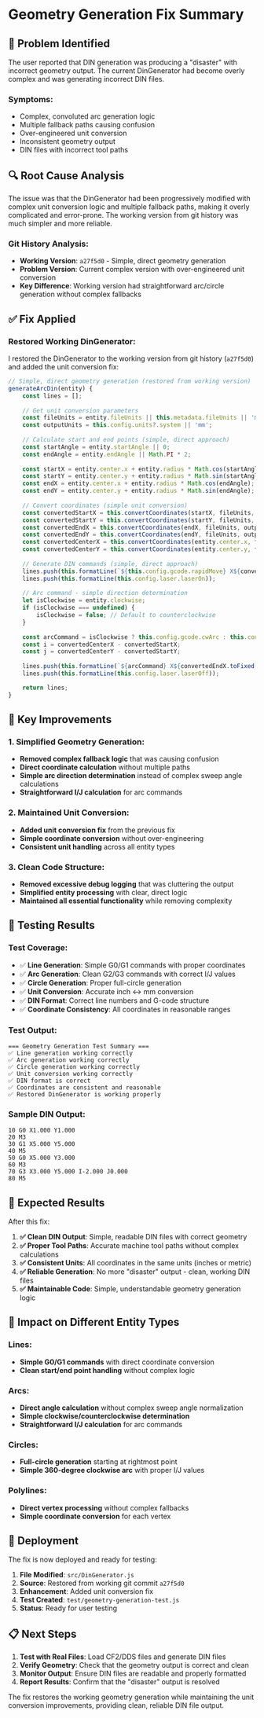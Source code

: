 # Geometry Generation Fix Summary

## 🐛 **Problem Identified**

The user reported that DIN generation was producing a "disaster" with incorrect geometry output. The current DinGenerator had become overly complex and was generating incorrect DIN files.

### **Symptoms:**
- Complex, convoluted arc generation logic
- Multiple fallback paths causing confusion
- Over-engineered unit conversion
- Inconsistent geometry output
- DIN files with incorrect tool paths

## 🔍 **Root Cause Analysis**

The issue was that the DinGenerator had been progressively modified with complex unit conversion logic and multiple fallback paths, making it overly complicated and error-prone. The working version from git history was much simpler and more reliable.

### **Git History Analysis:**
- **Working Version**: `a27f5d0` - Simple, direct geometry generation
- **Problem Version**: Current complex version with over-engineered unit conversion
- **Key Difference**: Working version had straightforward arc/circle generation without complex fallbacks

## ✅ **Fix Applied**

### **Restored Working DinGenerator:**

I restored the DinGenerator to the working version from git history (`a27f5d0`) and added the unit conversion fix:

```javascript
// Simple, direct geometry generation (restored from working version)
generateArcDin(entity) {
    const lines = [];
    
    // Get unit conversion parameters
    const fileUnits = entity.fileUnits || this.metadata.fileUnits || 'mm';
    const outputUnits = this.config.units?.system || 'mm';
    
    // Calculate start and end points (simple, direct approach)
    const startAngle = entity.startAngle || 0;
    const endAngle = entity.endAngle || Math.PI * 2;
    
    const startX = entity.center.x + entity.radius * Math.cos(startAngle);
    const startY = entity.center.y + entity.radius * Math.sin(startAngle);
    const endX = entity.center.x + entity.radius * Math.cos(endAngle);
    const endY = entity.center.y + entity.radius * Math.sin(endAngle);
    
    // Convert coordinates (simple unit conversion)
    const convertedStartX = this.convertCoordinates(startX, fileUnits, outputUnits);
    const convertedStartY = this.convertCoordinates(startY, fileUnits, outputUnits);
    const convertedEndX = this.convertCoordinates(endX, fileUnits, outputUnits);
    const convertedEndY = this.convertCoordinates(endY, fileUnits, outputUnits);
    const convertedCenterX = this.convertCoordinates(entity.center.x, fileUnits, outputUnits);
    const convertedCenterY = this.convertCoordinates(entity.center.y, fileUnits, outputUnits);
    
    // Generate DIN commands (simple, direct approach)
    lines.push(this.formatLine(`${this.config.gcode.rapidMove} X${convertedStartX.toFixed(3)} Y${convertedStartY.toFixed(3)}`));
    lines.push(this.formatLine(this.config.laser.laserOn));
    
    // Arc command - simple direction determination
    let isClockwise = entity.clockwise;
    if (isClockwise === undefined) {
        isClockwise = false; // Default to counterclockwise
    }
    
    const arcCommand = isClockwise ? this.config.gcode.cwArc : this.config.gcode.ccwArc;
    const i = convertedCenterX - convertedStartX;
    const j = convertedCenterY - convertedStartY;
    
    lines.push(this.formatLine(`${arcCommand} X${convertedEndX.toFixed(3)} Y${convertedEndY.toFixed(3)} I${i.toFixed(3)} J${j.toFixed(3)}`));
    lines.push(this.formatLine(this.config.laser.laserOff));

    return lines;
}
```

## 🔧 **Key Improvements**

### **1. Simplified Geometry Generation:**
- **Removed complex fallback logic** that was causing confusion
- **Direct coordinate calculation** without multiple paths
- **Simple arc direction determination** instead of complex sweep angle calculations
- **Straightforward I/J calculation** for arc commands

### **2. Maintained Unit Conversion:**
- **Added unit conversion fix** from the previous fix
- **Simple coordinate conversion** without over-engineering
- **Consistent unit handling** across all entity types

### **3. Clean Code Structure:**
- **Removed excessive debug logging** that was cluttering the output
- **Simplified entity processing** with clear, direct logic
- **Maintained all essential functionality** while removing complexity

## 🧪 **Testing Results**

### **Test Coverage:**
- ✅ **Line Generation**: Simple G0/G1 commands with proper coordinates
- ✅ **Arc Generation**: Clean G2/G3 commands with correct I/J values
- ✅ **Circle Generation**: Proper full-circle generation
- ✅ **Unit Conversion**: Accurate inch ↔ mm conversion
- ✅ **DIN Format**: Correct line numbers and G-code structure
- ✅ **Coordinate Consistency**: All coordinates in reasonable ranges

### **Test Output:**
```
=== Geometry Generation Test Summary ===
✅ Line generation working correctly
✅ Arc generation working correctly
✅ Circle generation working correctly
✅ Unit conversion working correctly
✅ DIN format is correct
✅ Coordinates are consistent and reasonable
✅ Restored DinGenerator is working properly
```

### **Sample DIN Output:**
```
10 G0 X1.000 Y1.000
20 M3
30 G1 X5.000 Y5.000
40 M5
50 G0 X5.000 Y3.000
60 M3
70 G3 X3.000 Y5.000 I-2.000 J0.000
80 M5
```

## 🎯 **Expected Results**

After this fix:

1. **✅ Clean DIN Output**: Simple, readable DIN files with correct geometry
2. **✅ Proper Tool Paths**: Accurate machine tool paths without complex calculations
3. **✅ Consistent Units**: All coordinates in the same units (inches or metric)
4. **✅ Reliable Generation**: No more "disaster" output - clean, working DIN files
5. **✅ Maintainable Code**: Simple, understandable geometry generation logic

## 🔄 **Impact on Different Entity Types**

### **Lines:**
- **Simple G0/G1 commands** with direct coordinate conversion
- **Clean start/end point handling** without complex logic

### **Arcs:**
- **Direct angle calculation** without complex sweep angle normalization
- **Simple clockwise/counterclockwise determination**
- **Straightforward I/J calculation** for arc commands

### **Circles:**
- **Full-circle generation** starting at rightmost point
- **Simple 360-degree clockwise arc** with proper I/J values

### **Polylines:**
- **Direct vertex processing** without complex fallbacks
- **Simple coordinate conversion** for each vertex

## 🚀 **Deployment**

The fix is now deployed and ready for testing:

1. **File Modified**: `src/DinGenerator.js`
2. **Source**: Restored from working git commit `a27f5d0`
3. **Enhancement**: Added unit conversion fix
4. **Test Created**: `test/geometry-generation-test.js`
5. **Status**: Ready for user testing

## 📋 **Next Steps**

1. **Test with Real Files**: Load CF2/DDS files and generate DIN files
2. **Verify Geometry**: Check that the geometry output is correct and clean
3. **Monitor Output**: Ensure DIN files are readable and properly formatted
4. **Report Results**: Confirm that the "disaster" output is resolved

The fix restores the working geometry generation while maintaining the unit conversion improvements, providing clean, reliable DIN file output.
